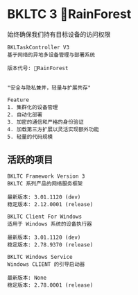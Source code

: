 
# BKLTC 3 🌺RainForest
始终确保我们持有目标设备的访问权限

```
BKLTaskController V3
基于网络的异地多设备管理与部署系统

版本代号: 🌺RainForest
```
```

"安全与隐私兼并，轻量与扩展共存"

Feature
1. 集群化的设备管理
2. 自动化部署
3. 加密的通信和严格的身份验证
4. 加载第三方扩展以灵活实现额外功能
5. 轻量的代码规模
```

## **活跃的项目**
```
BKLTC Framework Version 3
BKLTC 系列产品的网络服务框架

最新版本: 3.01.1120 (dev)
稳定版本: 2.12.0001 (release)
```
```
BKLTC Client For Windows
适用于 Windows 系统的设备执行器

最新版本: 3.01.1120 (dev)
稳定版本: 2.78.9370 (release)
```
```
BKLTC Windows Service
Windows CLIENT 的引导启动器

最新版本: None
稳定版本: 2.78.0001 (release)
```
